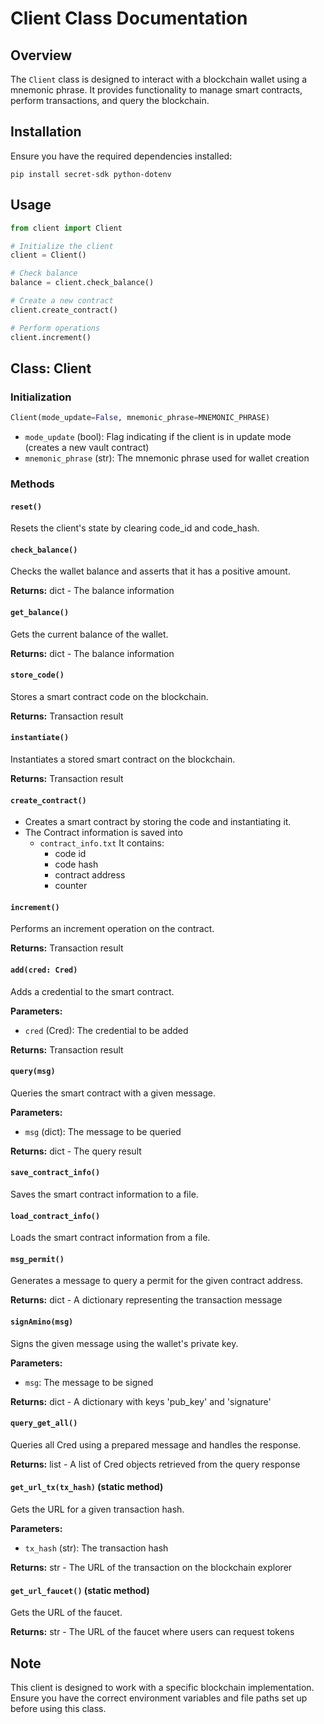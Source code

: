 # Client Class Documentation

## Overview

The `Client` class is designed to interact with a blockchain wallet using a mnemonic phrase. It provides functionality to manage smart contracts, perform transactions, and query the blockchain.

## Installation

Ensure you have the required dependencies installed:

```
pip install secret-sdk python-dotenv
```

## Usage

```python
from client import Client

# Initialize the client
client = Client()

# Check balance
balance = client.check_balance()

# Create a new contract
client.create_contract()

# Perform operations
client.increment()
```

## Class: Client

### Initialization

```python
Client(mode_update=False, mnemonic_phrase=MNEMONIC_PHRASE)
```

- `mode_update` (bool): Flag indicating if the client is in update mode (creates a new vault contract)
- `mnemonic_phrase` (str): The mnemonic phrase used for wallet creation

### Methods

#### `reset()`
Resets the client's state by clearing code_id and code_hash.

#### `check_balance()`
Checks the wallet balance and asserts that it has a positive amount.

**Returns:** dict - The balance information

#### `get_balance()`
Gets the current balance of the wallet.

**Returns:** dict - The balance information

#### `store_code()`
Stores a smart contract code on the blockchain.

**Returns:** Transaction result

#### `instantiate()`
Instantiates a stored smart contract on the blockchain.

**Returns:** Transaction result

#### `create_contract()`  
- Creates a smart contract by storing the code and instantiating it.  
- The Contract information is saved into 
    - `contract_info.txt`  It contains: 
        - code id
        - code hash
        - contract address
        - counter 
    

#### `increment()`
Performs an increment operation on the contract.

**Returns:** Transaction result

#### `add(cred: Cred)`
Adds a credential to the smart contract.

**Parameters:**
- `cred` (Cred): The credential to be added

**Returns:** Transaction result

#### `query(msg)`
Queries the smart contract with a given message.

**Parameters:**
- `msg` (dict): The message to be queried

**Returns:** dict - The query result

#### `save_contract_info()`
Saves the smart contract information to a file.

#### `load_contract_info()`
Loads the smart contract information from a file.

#### `msg_permit()`
Generates a message to query a permit for the given contract address.

**Returns:** dict - A dictionary representing the transaction message

#### `signAmino(msg)`
Signs the given message using the wallet's private key.

**Parameters:**
- `msg`: The message to be signed

**Returns:** dict - A dictionary with keys 'pub_key' and 'signature'

#### `query_get_all()`
Queries all Cred using a prepared message and handles the response.

**Returns:** list - A list of Cred objects retrieved from the query response

#### `get_url_tx(tx_hash)` (static method)
Gets the URL for a given transaction hash.

**Parameters:**
- `tx_hash` (str): The transaction hash

**Returns:** str - The URL of the transaction on the blockchain explorer

#### `get_url_faucet()` (static method)
Gets the URL of the faucet.

**Returns:** str - The URL of the faucet where users can request tokens

## Note

This client is designed to work with a specific blockchain implementation. Ensure you have the correct environment variables and file paths set up before using this class.
